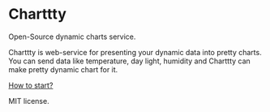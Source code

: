 # Сharttty

Open-Source dynamic charts service.

Charttty is web-service for presenting your dynamic data into pretty charts. You can send data like temperature, day light, humidity and Charttty can make pretty dynamic chart for it.

[How to start?](https://github.com/jmas/charttty/wiki)

MIT license.
